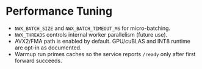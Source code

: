 <!-- SPDX-License-Identifier: Apache-2.0 -->
# Performance Tuning

- `NWX_BATCH_SIZE` and `NWX_BATCH_TIMEOUT_MS` for micro-batching.
- `NWX_THREADS` controls internal worker parallelism (future use).
- AVX2/FMA path is enabled by default. GPU/cuBLAS and INT8 runtime are opt-in as documented.
- Warmup run primes caches so the service reports `/ready` only after first forward succeeds.
